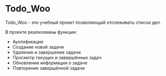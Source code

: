 # Todo_Woo
Todo_Woo - это учебный проект позволяющий отслеживать список дел. 

В проекте реализованы функции:
<ul>
<li>Аунтификация</li>
<li>Создание новой задачи</li>
<li>Удаление и завершение задачи</li>
<li>Просмотр текущих и завершённых задач</li>
<li>Обновление информации о задаче</li>
<li>Повторение завершённой задачи</li>
</ul>
